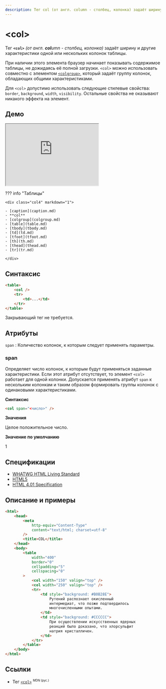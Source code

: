 ```yaml
---
description: Тег col (от англ. column - столбец, колонка) задаёт ширину и другие характеристики одной или нескольких колонок таблицы
---
```


# &lt;col&gt;

Тег **`<col>`** _(от англ. **col**umn - столбец, колонка)_ задаёт ширину и другие характеристики одной или нескольких колонок таблицы.

При наличии этого элемента браузер начинает показывать содержимое таблицы, не дожидаясь её полной загрузки. `<col>` можно использовать совместно с элементом [`<colgroup>`](colgroup.md), который задаёт группу колонок, обладающих общими характеристиками.

Для `<col>` допустимо использовать следующие стилевые свойства: `border`, `background`, `width`, `visibility`. Остальные свойства не оказывают никакого эффекта на элемент.

## Демо

<iframe class="interactive is-tabbed-taller-height" height="200" src="https://interactive-examples.mdn.mozilla.net/pages/tabbed/col.html" title="MDN Web Docs Interactive Example" loading="lazy" data-readystate="complete"></iframe>

??? info "Таблицы"

    <div class="col4" markdown="1">

    - [caption](caption.md)
    - **col**
    - [colgroup](colgroup.md)
    - [table](table.md)
    - [tbody](tbody.md)
    - [td](td.md)
    - [tfoot](tfoot.md)
    - [th](th.md)
    - [thead](thead.md)
    - [tr](tr.md)

    </div>

## Синтаксис

```html
<table>
    <col />
    <tr>
        <td>...</td>
    </tr>
</table>
```

Закрывающий тег не требуется.

## Атрибуты

`span`
: Количество колонок, к которым следует применять параметры.

### span

Определяет число колонок, к которым будут применяться заданные характеристики. Если этот атрибут отсутствует, то элемент `<col>` работает для одной колонки. Допускается применять атрибут `span` к нескольким колонкам и таким образом формировать группы колонок с одинаковыми характеристиками.

**Синтаксис**

```html
<col span="<число>" />
```

**Значения**

Целое положительное число.

**Значение по умолчанию**

1

## Спецификации

-   [WHATWG HTML Living Standard](https://html.spec.whatwg.org/multipage/tables.html#the-col-element)
-   [HTML5](http://www.w3.org/TR/html5/tabular-data.html#the-col-element)
-   [HTML 4.01 Specification](http://www.w3.org/TR/html401/struct/tables.html#h-11.2.4.2)

## Описание и примеры

```html
<html>
    <head>
        <meta
            http-equiv="Content-Type"
            content="text/html; charset=utf-8"
        />
        <title>COL</title>
    </head>
    <body>
        <table
            width="400"
            border="0"
            cellpadding="5"
            cellspacing="0"
        >
            <col width="150" valign="top" />
            <col width="250" valign="top" />
            <tr>
                <td style="background: #B0B28E">
                    Рутений распознает окисленный
                    интермедиат, что позже подтвердилось
                    многочисленными опытами.
                </td>
                <td style="background: #CCCCCC">
                    При осуществлении искусственных ядерных
                    реакций было доказано, что хлорсульфит
                    натрия кристалличен.
                </td>
            </tr>
        </table>
    </body>
</html>
```

## Ссылки

-   Тег [`<col>`](https://developer.mozilla.org/ru/docs/Web/HTML/Element/col) <sup><small>MDN (рус.)</small></sup>
